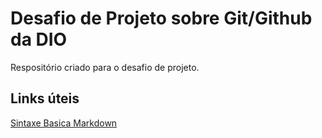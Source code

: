 # Desafio  de Projeto sobre Git/Github da DIO
Respositório criado para o desafio de projeto.

## Links úteis
[Sintaxe Basica Markdown](https://www.markdownguide.org/basic-syntax/)
